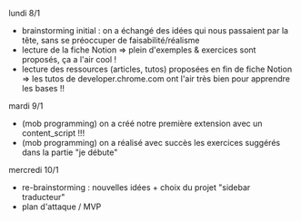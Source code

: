 lundi 8/1
- brainstorming initial : on a échangé des idées qui nous passaient par la tête, sans se préoccuper de faisabilité/réalisme
- lecture de la fiche Notion => plein d'exemples & exercices sont proposés, ça a l'air cool !
- lecture des ressources (articles, tutos) proposées en fin de fiche Notion => les tutos de developer.chrome.com ont l'air très bien pour apprendre les bases !!

mardi 9/1
- (mob programming) on a créé notre première extension avec un content_script !!!
- (mob programming) on a réalisé avec succès les exercices suggérés dans la partie "je débute"

mercredi 10/1
- re-brainstorming : nouvelles idées + choix du projet "sidebar traducteur"
- plan d'attaque / MVP


